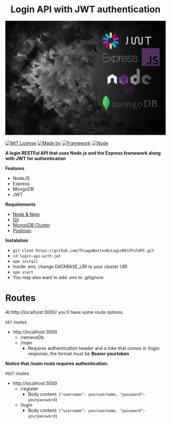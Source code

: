 
<h1 align="center"><b>Login API with JWT authentication</b></h1>

![Login RESTFul API](./images/LoginAPI.jpg)

[![MIT License](https://img.shields.io/badge/license-MIT-green)](https://shields.io/)
[![Made by](https://img.shields.io/badge/made%20by-thiago-blue)](https://shields.io/)
[![Framework](https://img.shields.io/badge/framework-express-red)](https://shields.io/)
[![Node](https://img.shields.io/badge/node-12.14.0-green)](https://shields.io/)

**A login RESTFul API that uses Node.js and the Express framework along with JWT for authentication**

**Features**

* NodeJS
* Express
* MongoDB
* JWT

**Requirements**

* [Node & Npm](https://nodejs.org/en/)
* [Git](https://git-scm.com/)
* [MongoDB Cluster](https://docs.atlas.mongodb.com/tutorial/create-new-cluster/)
* [Postman](https://www.postman.com/downloads/)

**Instalation**

* `git clone https://github.com/ThiagoBastosN/LoginRESTFulAPI.git`
* `cd login-api-with-jwt`
* `npm install`
* Inside .env, change DATABASE_URI to your cluster URI
* `npm start`
* You may also want to add _.env_ to _.gitignore_


# Routes

At http://localhost:3000/ you'll have some route options.

`GET` routes

* http://localhost:3000
  * /retrieveDb
  * /main
    * Requires authentication header and a toke that comes in /login response, the format must be **Bearer yourtoken**

**Notice that /main route requires authentication.**

`POST` routes

* http://localhost:3000
  * /register
    * Body content: `{"username": yourusername, "password": yourpassword}`
  * /login
    * Body content: `{"username": yourusername, "password": yourpassword}`